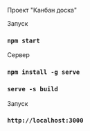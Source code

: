 Проект "Канбан доска"

Запуск
### `npm start`

Сервер
### `npm install -g serve`
### `serve -s build`

Запуск
### `http://localhost:3000`

